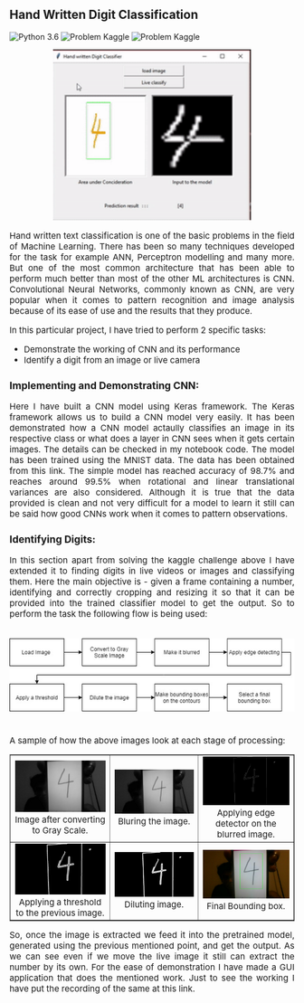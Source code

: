 ## Hand Written Digit Classification

![Python 3.6](https://img.shields.io/badge/Python-3.6-brightgreen.svg)    ![Problem Kaggle](https://img.shields.io/badge/Problem-Vision-blue.svg)     ![Problem Kaggle](https://img.shields.io/badge/Data-Kaggle-orange.svg)
<center>
<img src="/lhwdc/hwdc.gif" alt="centered image" width="350">
 </center>
<p style = "font-weight: 400; font-size: 15px;" align="justify">Hand written text classification is one of the basic problems in the field of Machine Learning. There has been so many techniques developed for the task for example ANN, Perceptron modelling and many more. But one of the most common architecture that has been able to perform much better than most of the other ML architectures is CNN. Convolutional Neural Networks, commonly known as CNN, are very popular when it comes to pattern recognition and image analysis because of its ease of use and the results that they produce. </p>

<div style = "font-weight: 400; font-size: 15px;">
In this particular project, I have tried to perform 2 specific tasks:
  <ul>
    <li> Demonstrate the working of CNN and its performance</li>
    <li> Identify a digit from an image or live camera</li>
  </ul>
</div>

<div style = "font-weight: 400; font-size: 15px;">
   <h3> Implementing and Demonstrating CNN: </h3>
    <p style = "font-weight: 400; font-size: 15px;" align="justify"> Here I have built a CNN model using Keras framework. The Keras framework allows us to build a CNN model very easily. It has been demonstrated how a CNN model actaully classifies an image in its respective class or what does a layer in CNN sees when it gets certain images. The details can be checked in <a href="https://www.kaggle.com/dbardhan/beginners-guide-to-cnns-99-47" style="text-decoration:none;">my notebook code</a>. The model has been trained using the MNIST data. The data has been obtained from <a href="https://www.kaggle.com/c/digit-recognizer/data" style="text-decoration:none;">this</a> link. The simple model has reached accuracy of 98.7% and reaches around 99.5% when rotational and linear translational variances are also considered. Although it is true that the data provided is clean and not very difficult for a model to learn it still can be said how good CNNs work when it comes to pattern observations.</p>
 
   <h3> Identifying Digits: </h3>
    <p style = "font-weight: 400; font-size: 15px;" align="justify"> In this section apart from solving the <a href="https://www.kaggle.com/c/digit-recognizer" style="text-decoration:none;">kaggle challenge</a> above I have extended it to finding digits in live videos or images and classifying them. Here the main objective is - given a frame containing a number, identifying and correctly cropping and resizing it so that it can be provided into the trained classifier model to get the output. So to perform the task the following flow is being used:<br><br>
<center>
    <img src="/lhwdc/flowchart.jpg" alt="centered image">
 </center>
    <br>
 <br>
    A sample of how the above images look at each stage of processing:
 <br>
 
  <table width="600" border="1" cellpadding="5">
   <tr>
   <td align="center" valign="center">
   <img src="/lhwdc/4/gray.jpg" alt="description here" />
   <br />
   Image after converting to Gray Scale.
   </td>
   
   <td align="center" valign="center">
   <img src="/lhwdc/4/blur.jpg" alt="description here" />
   <br />
   Bluring the image.
   </td>
   
   <td align="center" valign="center">
   <img src="/lhwdc/4/edge.jpg" alt="description here" />
   <br />
   Applying edge detector on the blurred image.
   </td>

   </tr>
   <tr>
 
   <td align="center" valign="center">
   <img src="/lhwdc/4/thresh.jpg" alt="description here" />
   <br />
   Applying a threshold to the previous image.
   </td>

   <td align="center" valign="center">
   <img src="/lhwdc/4/dil.jpg" alt="description here" />
   <br />
   Diluting image.
   </td>
   
   <td align="center" valign="center">
   <img src="/lhwdc/4/bbox.jpg" alt="description here" />
   <br />
   Final Bounding box.
   </td>

   </tr>
   </table>

  <p style = "font-weight: 400; font-size: 15px;" align="justify">So, once the image is extracted we feed it into the pretrained model, generated using the previous mentioned point, and get the output. As we can see even if we move the live image it still can extract the number by its own. For the ease of demonstration I have made a GUI application that does the mentioned work. Just to see the working I have put the recording of the same at <a href="https://deepayanbardhan.github.io/portfolio/hand-written-digit-classification/" style="text-decoration:none;">this</a> link.</p>
    </p>
 </div>
